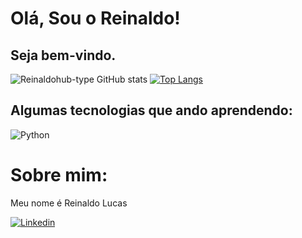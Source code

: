 # Olá, Sou o Reinaldo!
## Seja bem-vindo.
![Reinaldohub-type GitHub stats](https://github-readme-stats.vercel.app/api?username=Reinaldohub&show_icons=true&theme=transparent)
[![Top Langs](https://github-readme-stats.vercel.app/api/top-langs/?username=Reinaldohub&layout=donut)](https://github.com/Reinaldohub/github-readme-stats) <br> 
##  Algumas tecnologias que ando aprendendo:
![Python](https://img.shields.io/badge/Python-3776AB?style=for-the-badge&logo=python&logoColor=white)&nbsp;
# Sobre mim:
Meu nome é Reinaldo Lucas

[![Linkedin](https://img.shields.io/badge/LinkedIn-0077B5?style=for-the-badge&logo=linkedin&logoColor=white)](https://www.linkedin.com/in/reinaldo-souza-430939294/)

